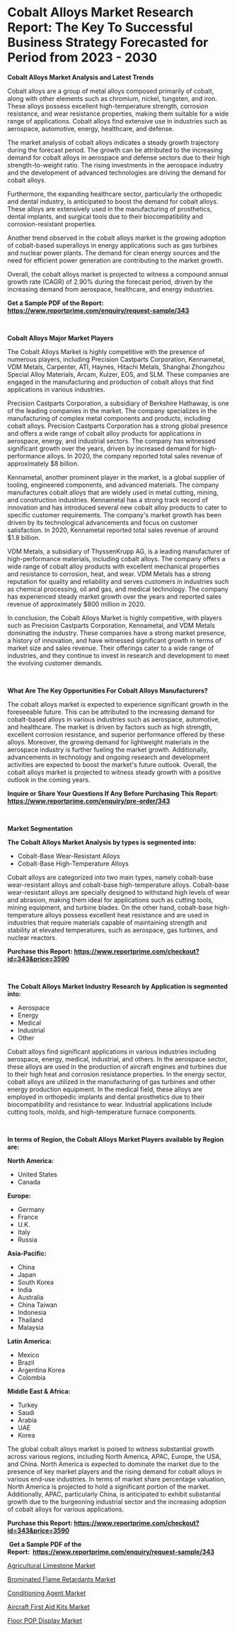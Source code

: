 <p><h1>Cobalt Alloys Market Research Report: The Key To Successful Business Strategy Forecasted for Period from 2023 - 2030</h1></p><p><strong>Cobalt Alloys Market Analysis and Latest Trends</strong></p>
<p><p>Cobalt alloys are a group of metal alloys composed primarily of cobalt, along with other elements such as chromium, nickel, tungsten, and iron. These alloys possess excellent high-temperature strength, corrosion resistance, and wear resistance properties, making them suitable for a wide range of applications. Cobalt alloys find extensive use in industries such as aerospace, automotive, energy, healthcare, and defense.</p><p>The market analysis of cobalt alloys indicates a steady growth trajectory during the forecast period. The growth can be attributed to the increasing demand for cobalt alloys in aerospace and defense sectors due to their high strength-to-weight ratio. The rising investments in the aerospace industry and the development of advanced technologies are driving the demand for cobalt alloys.</p><p>Furthermore, the expanding healthcare sector, particularly the orthopedic and dental industry, is anticipated to boost the demand for cobalt alloys. These alloys are extensively used in the manufacturing of prosthetics, dental implants, and surgical tools due to their biocompatibility and corrosion-resistant properties.</p><p>Another trend observed in the cobalt alloys market is the growing adoption of cobalt-based superalloys in energy applications such as gas turbines and nuclear power plants. The demand for clean energy sources and the need for efficient power generation are contributing to the market growth.</p><p>Overall, the cobalt alloys market is projected to witness a compound annual growth rate (CAGR) of 2.90% during the forecast period, driven by the increasing demand from aerospace, healthcare, and energy industries.</p></p>
<p><strong>Get a Sample PDF of the Report:&nbsp; <a href="https://www.reportprime.com/enquiry/request-sample/343">https://www.reportprime.com/enquiry/request-sample/343</a></strong></p>
<p>&nbsp;</p>
<p><strong>Cobalt Alloys Major Market Players</strong></p>
<p><p>The Cobalt Alloys Market is highly competitive with the presence of numerous players, including Precision Castparts Corporation, Kennametal, VDM Metals, Carpenter, ATI, Haynes, Hitachi Metals, Shanghai Zhongzhou Special Alloy Materials, Arcam, Kulzer, EOS, and SLM. These companies are engaged in the manufacturing and production of cobalt alloys that find applications in various industries.</p><p>Precision Castparts Corporation, a subsidiary of Berkshire Hathaway, is one of the leading companies in the market. The company specializes in the manufacturing of complex metal components and products, including cobalt alloys. Precision Castparts Corporation has a strong global presence and offers a wide range of cobalt alloy products for applications in aerospace, energy, and industrial sectors. The company has witnessed significant growth over the years, driven by increased demand for high-performance alloys. In 2020, the company reported total sales revenue of approximately $8 billion.</p><p>Kennametal, another prominent player in the market, is a global supplier of tooling, engineered components, and advanced materials. The company manufactures cobalt alloys that are widely used in metal cutting, mining, and construction industries. Kennametal has a strong track record of innovation and has introduced several new cobalt alloy products to cater to specific customer requirements. The company's market growth has been driven by its technological advancements and focus on customer satisfaction. In 2020, Kennametal reported total sales revenue of around $1.8 billion.</p><p>VDM Metals, a subsidiary of ThyssenKrupp AG, is a leading manufacturer of high-performance materials, including cobalt alloys. The company offers a wide range of cobalt alloy products with excellent mechanical properties and resistance to corrosion, heat, and wear. VDM Metals has a strong reputation for quality and reliability and serves customers in industries such as chemical processing, oil and gas, and medical technology. The company has experienced steady market growth over the years and reported sales revenue of approximately $800 million in 2020.</p><p>In conclusion, the Cobalt Alloys Market is highly competitive, with players such as Precision Castparts Corporation, Kennametal, and VDM Metals dominating the industry. These companies have a strong market presence, a history of innovation, and have witnessed significant growth in terms of market size and sales revenue. Their offerings cater to a wide range of industries, and they continue to invest in research and development to meet the evolving customer demands.</p></p>
<p>&nbsp;</p>
<p><strong>What Are The Key Opportunities For Cobalt Alloys Manufacturers?</strong></p>
<p><p>The cobalt alloys market is expected to experience significant growth in the foreseeable future. This can be attributed to the increasing demand for cobalt-based alloys in various industries such as aerospace, automotive, and healthcare. The market is driven by factors such as high strength, excellent corrosion resistance, and superior performance offered by these alloys. Moreover, the growing demand for lightweight materials in the aerospace industry is further fueling the market growth. Additionally, advancements in technology and ongoing research and development activities are expected to boost the market's future outlook. Overall, the cobalt alloys market is projected to witness steady growth with a positive outlook in the coming years.</p></p>
<p><strong>Inquire or Share Your Questions If Any Before Purchasing This Report: <a href="https://www.reportprime.com/enquiry/pre-order/343">https://www.reportprime.com/enquiry/pre-order/343</a></strong></p>
<p>&nbsp;</p>
<p><strong>Market Segmentation</strong></p>
<p><strong>The Cobalt Alloys Market Analysis by types is segmented into:</strong></p>
<p><ul><li>Cobalt-Base Wear-Resistant Alloys</li><li>Cobalt-Base High-Temperature Alloys</li></ul></p>
<p><p>Cobalt alloys are categorized into two main types, namely cobalt-base wear-resistant alloys and cobalt-base high-temperature alloys. Cobalt-base wear-resistant alloys are specially designed to withstand high levels of wear and abrasion, making them ideal for applications such as cutting tools, mining equipment, and turbine blades. On the other hand, cobalt-base high-temperature alloys possess excellent heat resistance and are used in industries that require materials capable of maintaining strength and stability at elevated temperatures, such as aerospace, gas turbines, and nuclear reactors.</p></p>
<p><strong>Purchase this Report:&nbsp;<a href="https://www.reportprime.com/checkout?id=343&price=3590">https://www.reportprime.com/checkout?id=343&price=3590</a></strong></p>
<p>&nbsp;</p>
<p><strong>The Cobalt Alloys Market Industry Research by Application is segmented into:</strong></p>
<p><ul><li>Aerospace</li><li>Energy</li><li>Medical</li><li>Industrial</li><li>Other</li></ul></p>
<p><p>Cobalt alloys find significant applications in various industries including aerospace, energy, medical, industrial, and others. In the aerospace sector, these alloys are used in the production of aircraft engines and turbines due to their high heat and corrosion resistance properties. In the energy sector, cobalt alloys are utilized in the manufacturing of gas turbines and other energy production equipment. In the medical field, these alloys are employed in orthopedic implants and dental prosthetics due to their biocompatibility and resistance to wear. Industrial applications include cutting tools, molds, and high-temperature furnace components.</p></p>
<p>&nbsp;</p>
<p><strong>In terms of Region, the Cobalt Alloys Market Players available by Region are:</strong></p>
<p>
    <p> <strong> North America: </strong>
        <ul>
            <li>United States</li>
            <li>Canada</li>
        </ul>
        </p> 
    <p> <strong> Europe: </strong>
        <ul>
            <li>Germany</li>
            <li>France</li>
            <li>U.K.</li>
            <li>Italy</li>
            <li>Russia</li>
        </ul>
        </p> 
    <p> <strong> Asia-Pacific: </strong>
        <ul>
            <li>China</li>
            <li>Japan</li>
            <li>South Korea</li>
            <li>India</li>
            <li>Australia</li>
            <li>China Taiwan</li>
            <li>Indonesia</li>
            <li>Thailand</li>
            <li>Malaysia</li>
        </ul>
        </p> 
    <p> <strong> Latin America: </strong>
        <ul>
            <li>Mexico</li>
            <li>Brazil</li>
            <li>Argentina Korea</li>
            <li>Colombia</li>
        </ul>
        </p> 
    <p> <strong> Middle East & Africa: </strong>
        <ul>
            <li>Turkey</li>
            <li>Saudi</li>
            <li>Arabia</li>
            <li>UAE</li>
            <li>Korea</li>
        </ul>
    </p>
    </p>
<p><p>The global cobalt alloys market is poised to witness substantial growth across various regions, including North America, APAC, Europe, the USA, and China. North America is expected to dominate the market due to the presence of key market players and the rising demand for cobalt alloys in various end-use industries. In terms of market share percentage valuation, North America is projected to hold a significant portion of the market. Additionally, APAC, particularly China, is anticipated to exhibit substantial growth due to the burgeoning industrial sector and the increasing adoption of cobalt alloys for various applications.</p></p>
<p><strong>Purchase this Report: <a href="https://www.reportprime.com/checkout?id=343&price=3590">https://www.reportprime.com/checkout?id=343&price=3590</a></strong></p>
<p>&nbsp;<strong>Get a Sample PDF of the Report:&nbsp;&nbsp;<a href="https://www.reportprime.com/enquiry/request-sample/343">https://www.reportprime.com/enquiry/request-sample/343</a></strong></p>
<p><strong></strong></p>
<p><p><a href="https://github.com/RickHolmes3/Market-Research-Report-List-2/blob/main/agricultural-limestone-market.md">Agricultural Limestone Market</a></p><p><a href="https://github.com/GroverBarry/Market-Research-Report-List-2/blob/main/brominated-flame-retardants-market.md">Brominated Flame Retardants Market</a></p><p><a href="https://www.linkedin.com/pulse/conditioning-agent-market-research-report-provides-thorough-zhr5c/">Conditioning Agent Market</a></p><p><a href="https://www.linkedin.com/pulse/aircraft-first-aid-kits-market-research-report-unlocks-mgakc/">Aircraft First Aid Kits Market</a></p><p><a href="https://www.linkedin.com/pulse/floor-pop-display-market-size-share-amp-trends-analysis-dxlmc/">Floor POP Display Market</a></p></p>